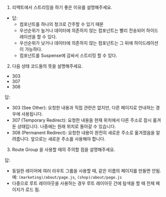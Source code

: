 1. 리액트에서 스트리밍을 하기 좋은 이유를 설명해주세요.

- 답:
  - 컴포넌트를 하나의 청크로 간주할 수 있기 때문
  - 우선순위가 높거나 데이터에 의존하지 않는 컴포넌트는 빨리 전송되어 하이드레이션을 할 수 있다.
  - 우선순위가 낮거나 데이터에 의존하지 않는 컴포넌트는 그 뒤에 하이드레이션이 가능하다.
  - 컴포넌트를 Suspense에 감싸서 스트리밍 할 수 있다.

2. 다음 상태 코드들의 뜻을 설명해주세요.

- 303
- 307
- 308

답:

- 303 (See Other): 요청한 내용과 직접 관련은 없지만, 다른 페이지로 안내하는 경우에 사용됩니다.
- 307 (Temporary Redirect): 요청한 내용을 현재 위치에서 다른 주소로 잠시 옮겨둔 상태입니다. 나중에는 원래 위치로 돌아갈 수 있습니다.
- 308 (Permanent Redirect): 요청한 내용이 완전히 새로운 주소로 옮겨졌음을 알려줍니다. 앞으로는 새로운 주소를 사용해야 합니다.

3. Route Group 을 사용할 때의 주의할 점을 설명해주세요.

답:

- 동일한 레이어에 여러 라우트 그룹을 사용할 때, 같은 이름의 페이지를 만들면 안됨. 예: `(marketing)/about/page.js`, `(shop)/about/page.js`
- 다중으로 루트 레이아웃을 사용하는 경우 루트 레이아웃 간에 탐색을 할 때 전체 페이지가 로드 됨.
